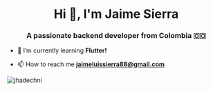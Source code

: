 <h1 align="center">Hi 👋, I'm Jaime Sierra</h1>
<h3 align="center">A passionate backend developer from Colombia 🇨🇴</h3>

- 🌱 I’m currently learning **Flutter!**

- 📫 How to reach me **jaimeluissierra88@gmail.com**



<img align="center" src="https://github-readme-stats.vercel.app/api/top-langs?username=jhadechni&show_icons=true&locale=en&layout=compact" alt="jhadechni" />
